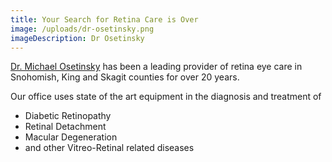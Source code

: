 ```yaml
---
title: Your Search for Retina Care is Over
image: /uploads/dr-osetinsky.png
imageDescription: Dr Osetinsky
---
```

[Dr. Michael Osetinsky](/about/) has been a leading provider of retina eye care in Snohomish, King and Skagit counties for over 20 years.

Our office uses state of the art equipment in the diagnosis and treatment of

* Diabetic Retinopathy
* Retinal Detachment
* Macular Degeneration
* and other Vitreo-Retinal related diseases
